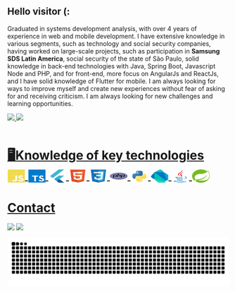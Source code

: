 ## Hello visitor (:
<p> Graduated in systems development analysis, with over 4 years of experience in web and mobile development. I have extensive knowledge in various segments, such as technology and social security companies, having worked on large-scale projects, such as participation in <b>Samsung SDS Latin America</b>, social security of the state of São Paulo, solid knowledge in back-end technologies with Java, Spring Boot, Javascript Node and PHP, and for front-end, more focus on AngularJs and ReactJs, and I have solid knowledge of Flutter for mobile. I am always looking for ways to improve myself and create new experiences without fear of asking for and receiving criticism. I am always looking for new challenges and learning opportunities.
 <div>
  <a href="https://github.com/matheuscp1">
  <img height="180em" src="https://github-readme-stats.vercel.app/api?username=matheuscp1&show_icons=true&theme=tokyonight&include_all_commits=true&count_private=true"/>
  <img height="180em" src="https://github-readme-stats.vercel.app/api/top-langs/?username=matheuscp1&layout=compact&langs_count=7&theme=tokyonight"/>
</div>
<div style="display: inline_block"><br>
  <h1>🖥Knowledge of key technologies </hi>
  </br> 
  <img align="center" alt="Math-Js" height="30" width="40" src="https://raw.githubusercontent.com/devicons/devicon/master/icons/javascript/javascript-plain.svg">
  <img align="center" alt="Math-Ts" height="30" width="40" src="https://raw.githubusercontent.com/devicons/devicon/master/icons/typescript/typescript-plain.svg">
  <img align="center" alt="Math-Flutter" height="30" width="40" src="https://raw.githubusercontent.com/devicons/devicon/master/icons/flutter/flutter-original.svg">
  <img align="center" alt="Math-HTML" height="30" width="40" src="https://raw.githubusercontent.com/devicons/devicon/master/icons/html5/html5-original.svg">
  <img align="center" alt="Math-CSS" height="30" width="40" src="https://raw.githubusercontent.com/devicons/devicon/master/icons/css3/css3-original.svg">
  <img align="center" alt="Math-CSS" height="30" width="40" src="https://raw.githubusercontent.com/devicons/devicon/master/icons/php/php-original.svg">
  <img align="center" alt="Math-Python" height="30" width="40" src="https://raw.githubusercontent.com/devicons/devicon/master/icons/python/python-original.svg">
  <img align="center" alt="Math-Dart" height="30" width="40" src="https://raw.githubusercontent.com/devicons/devicon/master/icons/dart/dart-original.svg">
  <img align="center" alt="Math-Dart" height="30" width="40" src="https://raw.githubusercontent.com/devicons/devicon/master/icons/java/java-original.svg">
  <img align="center" alt="Math-Dart" height="30" width="40" src="https://raw.githubusercontent.com/devicons/devicon/master/icons/spring/spring-original.svg">
  <!-- gif <img align="right" alt="Math-yoda" src="">--->
</div>
  
  <!--##-->
 
<div> 
  <h1>Contact</h1>
  <a href = "mailto:matheusproprentner@gmail.com"><img src="https://img.shields.io/badge/-Gmail-%23333?style=for-the-badge&logo=gmail&logoColor=white" target="_blank"></a>
  <a href="https://www.linkedin.com/in/matheus-campos-proprentner" target="_blank"><img src="https://img.shields.io/badge/-LinkedIn-%230077B5?style=for-the-badge&logo=linkedin&logoColor=white" target="_blank"></a> 
 
  ![Snake animation](https://github.com/matheuscp1/matheuscp1/blob/output/github-contribution-grid-snake.svg)
 
</div>
